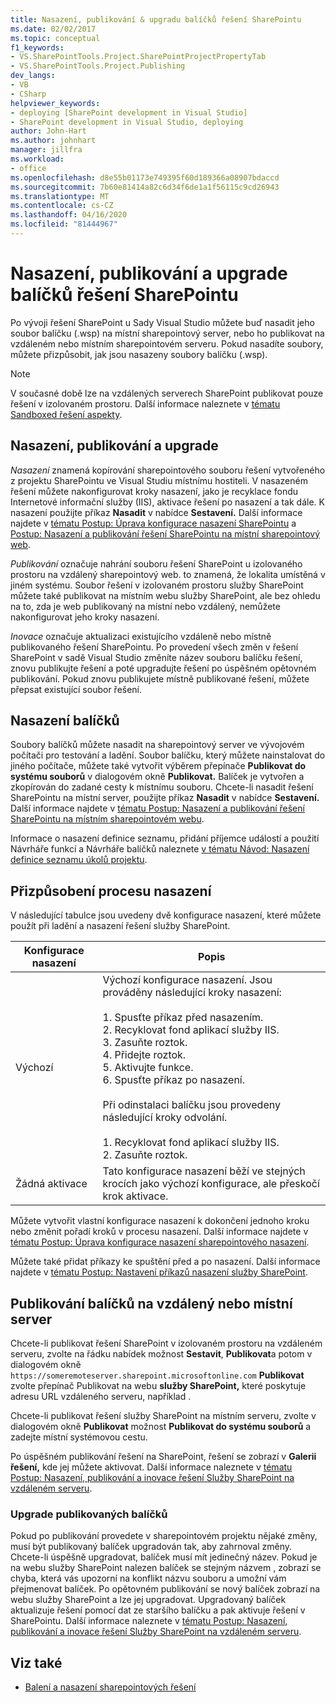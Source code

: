 ```yaml
---
title: Nasazení, publikování & upgradu balíčků řešení SharePointu
ms.date: 02/02/2017
ms.topic: conceptual
f1_keywords:
- VS.SharePointTools.Project.SharePointProjectPropertyTab
- VS.SharePointTools.Project.Publishing
dev_langs:
- VB
- CSharp
helpviewer_keywords:
- deploying [SharePoint development in Visual Studio]
- SharePoint development in Visual Studio, deploying
author: John-Hart
ms.author: johnhart
manager: jillfra
ms.workload:
- office
ms.openlocfilehash: d8e55b01173e749395f60d189366a08907bdaccd
ms.sourcegitcommit: 7b60e81414a82c6d34f6de1a1f56115c9cd26943
ms.translationtype: MT
ms.contentlocale: cs-CZ
ms.lasthandoff: 04/16/2020
ms.locfileid: "81444967"
---
```

# <a name="deploy-publish-and-upgrade-sharepoint-solution-packages"></a>Nasazení, publikování a upgrade balíčků řešení SharePointu
  Po vývoji řešení SharePoint u Sady Visual Studio můžete buď nasadit jeho soubor balíčku (.wsp) na místní sharepointový server, nebo ho publikovat na vzdáleném nebo místním sharepointovém serveru. Pokud nasadíte soubory, můžete přizpůsobit, jak jsou nasazeny soubory balíčku (.wsp).

> [!NOTE]
> V současné době lze na vzdálených serverech SharePoint publikovat pouze řešení v izolovaném prostoru. Další informace naleznete v [tématu Sandboxed řešení aspekty](../sharepoint/sandboxed-solution-considerations.md).

## <a name="deploy-publish-and-upgrade"></a>Nasazení, publikování a upgrade
 *Nasazení* znamená kopírování sharepointového souboru řešení vytvořeného z projektu SharePointu ve Visual Studiu místnímu hostiteli. V nasazeném řešení můžete nakonfigurovat kroky nasazení, jako je recyklace fondu Internetové informační služby (IIS), aktivace řešení po nasazení a tak dále. K nasazení použijte příkaz **Nasadit** v nabídce **Sestavení.** Další informace najdete v [tématu Postup: Úprava konfigurace nasazení SharePointu](../sharepoint/how-to-edit-a-sharepoint-deployment-configuration.md) a [Postup: Nasazení a publikování řešení SharePointu na místní sharepointový web](../sharepoint/how-to-deploy-and-publish-a-sharepoint-solution-to-a-local-sharepoint-site.md).

 *Publikování* označuje nahrání souboru řešení SharePoint u izolovaného prostoru na vzdálený sharepointový web. to znamená, že lokalita umístěná v jiném systému. Soubor řešení v izolovaném prostoru služby SharePoint můžete také publikovat na místním webu služby SharePoint, ale bez ohledu na to, zda je web publikovaný na místní nebo vzdálený, nemůžete nakonfigurovat jeho kroky nasazení.

 *Inovace* označuje aktualizaci existujícího vzdáleně nebo místně publikovaného řešení SharePointu. Po provedení všech změn v řešení SharePoint v sadě Visual Studio změníte název souboru balíčku řešení, znovu publikujte řešení a poté upgradujte řešení po úspěšném opětovném publikování. Pokud znovu publikujete místně publikované řešení, můžete přepsat existující soubor řešení.

## <a name="deploy-packages"></a>Nasazení balíčků
 Soubory balíčků můžete nasadit na sharepointový server ve vývojovém počítači pro testování a ladění. Soubor balíčku, který můžete nainstalovat do jiného počítače, můžete také vytvořit výběrem přepínače **Publikovat do systému souborů** v dialogovém okně **Publikovat.** Balíček je vytvořen a zkopírován do zadané cesty k místnímu souboru. Chcete-li nasadit řešení SharePointu na místní server, použijte příkaz **Nasadit** v nabídce **Sestavení.** Další informace najdete v [tématu Postup: Nasazení a publikování řešení SharePointu na místním sharepointovém webu](../sharepoint/how-to-deploy-and-publish-a-sharepoint-solution-to-a-local-sharepoint-site.md).

 Informace o nasazení definice seznamu, přidání příjemce událostí a použití Návrháře funkcí a Návrháře balíčků naleznete [v tématu Návod: Nasazení definice seznamu úkolů projektu](../sharepoint/walkthrough-deploying-a-project-task-list-definition.md).

## <a name="customize-the-deployment-process"></a>Přizpůsobení procesu nasazení
 V následující tabulce jsou uvedeny dvě konfigurace nasazení, které můžete použít při ladění a nasazení řešení služby SharePoint.

|Konfigurace nasazení|Popis|
|------------------------------|-----------------|
|Výchozí|Výchozí konfigurace nasazení. Jsou prováděny následující kroky nasazení:<br /><br /> 1. Spusťte příkaz před nasazením.<br />2. Recyklovat fond aplikací služby IIS.<br />3. Zasuňte roztok.<br />4. Přidejte roztok.<br />5. Aktivujte funkce.<br />6. Spusťte příkaz po nasazení.<br /><br /> Při odinstalaci balíčku jsou provedeny následující kroky odvolání.<br /><br /> 1. Recyklovat fond aplikací služby IIS.<br />2. Zasuňte roztok.|
|Žádná aktivace|Tato konfigurace nasazení běží ve stejných krocích jako výchozí konfigurace, ale přeskočí krok aktivace.|

 Můžete vytvořit vlastní konfigurace nasazení k dokončení jednoho kroku nebo změnit pořadí kroků v procesu nasazení. Další informace najdete v [tématu Postup: Úprava konfigurace nasazení sharepointového nasazení](../sharepoint/how-to-edit-a-sharepoint-deployment-configuration.md).

 Můžete také přidat příkazy ke spuštění před a po nasazení. Další informace najdete v [tématu Postup: Nastavení příkazů nasazení služby SharePoint](../sharepoint/how-to-set-sharepoint-deployment-commands.md).

## <a name="publish-packages-to-a-remote-or-local-server"></a>Publikování balíčků na vzdálený nebo místní server
 Chcete-li publikovat řešení SharePoint v izolovaném prostoru na vzdáleném serveru, zvolte na řádku nabídek možnost **Sestavit**, **Publikovat**a potom v dialogovém okně `https://someremoteserver.sharepoint.microsoftonline.com` **Publikovat** zvolte přepínač Publikovat na webu **služby SharePoint,** které poskytuje adresu URL vzdáleného serveru, například .

 Chcete-li publikovat řešení služby SharePoint na místním serveru, zvolte v dialogovém okně **Publikovat** možnost **Publikovat do systému souborů** a zadejte místní systémovou cestu.

 Po úspěšném publikování řešení na SharePoint, řešení se zobrazí v **Galerii řešení,** kde jej můžete aktivovat. Další informace naleznete v [tématu Postup: Nasazení, publikování a inovace řešení Služby SharePoint na vzdáleném serveru](../sharepoint/how-to-deploy-publish-and-upgrade-sharepoint-solutions-on-a-remote-server.md).

### <a name="upgrade-published-packages"></a>Upgrade publikovaných balíčků
 Pokud po publikování provedete v sharepointovém projektu nějaké změny, musí být publikovaný balíček upgradován tak, aby zahrnoval změny. Chcete-li úspěšně upgradovat, balíček musí mít jedinečný název. Pokud je na webu služby SharePoint nalezen balíček se stejným názvem , zobrazí se chyba, která vás upozorní na konflikt názvu souboru a umožní vám přejmenovat balíček. Po opětovném publikování se nový balíček zobrazí na webu služby SharePoint a lze jej upgradovat. Upgradovaný balíček aktualizuje řešení pomocí dat ze staršího balíčku a pak aktivuje řešení v SharePointu. Další informace naleznete v [tématu Postup: Nasazení, publikování a inovace řešení Služby SharePoint na vzdáleném serveru](../sharepoint/how-to-deploy-publish-and-upgrade-sharepoint-solutions-on-a-remote-server.md).

## <a name="see-also"></a>Viz také
- [Balení a nasazení sharepointových řešení](../sharepoint/packaging-and-deploying-sharepoint-solutions.md)

